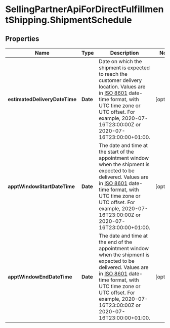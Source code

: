 # SellingPartnerApiForDirectFulfillmentShipping.ShipmentSchedule

## Properties
Name | Type | Description | Notes
------------ | ------------- | ------------- | -------------
**estimatedDeliveryDateTime** | **Date** | Date on which the shipment is expected to reach the customer delivery location. Values are in [ISO 8601](https://developer-docs.amazon.com/sp-api/docs/iso-8601) date-time format, with UTC time zone or UTC offset. For example, 2020-07-16T23:00:00Z or 2020-07-16T23:00:00+01:00. | [optional] 
**apptWindowStartDateTime** | **Date** | The date and time at the start of the appointment window when the shipment is expected to be delivered. Values are in [ISO 8601](https://developer-docs.amazon.com/sp-api/docs/iso-8601) date-time format, with UTC time zone or UTC offset. For example, 2020-07-16T23:00:00Z or 2020-07-16T23:00:00+01:00. | [optional] 
**apptWindowEndDateTime** | **Date** | The date and time at the end of the appointment window when the shipment is expected to be delivered. Values are in [ISO 8601](https://developer-docs.amazon.com/sp-api/docs/iso-8601) date-time format, with UTC time zone or UTC offset. For example, 2020-07-16T23:00:00Z or 2020-07-16T23:00:00+01:00. | [optional] 


